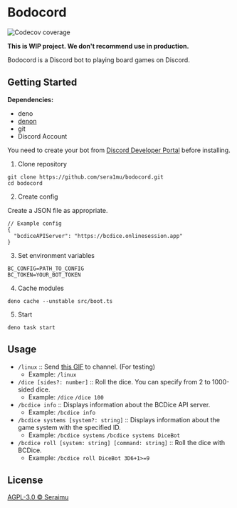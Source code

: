 # Bodocord

![Codecov coverage](https://img.shields.io/codecov/c/github/sera1mu/bodocord/main?label=coverage&logo=codecov&style=flat-square)

**This is WIP project. We don't recommend use in production.**

Bodocord is a Discord bot to playing board games on Discord.

## Getting Started

**Dependencies:**

- deno
- [denon](https://github.com/denosaurs/denon)
- git
- Discord Account

You need to create your bot from
[Discord Developer Portal](https://discord.com/developers/applications) before
installing.

1. Clone repository

```
git clone https://github.com/sera1mu/bodocord.git
cd bodocord
```

2. Create config

Create a JSON file as appropriate.

```jsonc
// Example config
{
  "bcdiceAPIServer": "https://bcdice.onlinesession.app"
}
```

3. Set environment variables

```
BC_CONFIG=PATH_TO_CONFIG
BC_TOKEN=YOUR_BOT_TOKEN
```

4. Cache modules

```
deno cache --unstable src/boot.ts
```

5. Start

```
deno task start
```

## Usage

- `/linux` :: Send
  [this GIF](https://tenor.com/view/linux-trash-linuxbad-gif-18671901) to
  channel. (For testing)
  - Example: `/linux`
- `/dice [sides?: number]` :: Roll the dice. You can specify from 2 to
  1000-sided dice.
  - Example: `/dice` `/dice 100`
- `/bcdice info` :: Displays information about the BCDice API server.
  - Example: `/bcdice info`
- `/bcdice systems [system?: string]` :: Displays information about the game
  system with the specified ID.
  - Example: `/bcdice systems` `/bcdice systems DiceBot`
- `/bcdice roll [system: string] [command: string]` :: Roll the dice with
  BCDice.
  - Example: `/bcdice roll DiceBot 3D6+1>=9`

## License

[AGPL-3.0 &copy; Seraimu](https://github.com/sera1mu/bodocord/blob/main/LICENSE)
